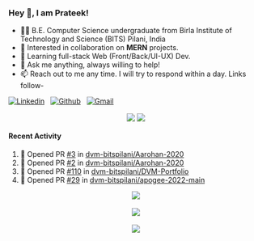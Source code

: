 ### Hey 👋, I am Prateek!
- 👨‍🎓 B.E. Computer Science undergraduate from Birla Institute of Technology and Science (BITS) Pilani, India
- 💖 Interested in collaboration on **MERN** projects.
- 🌱 Learning full-stack Web (Front/Back/UI-UX) Dev.
- 💬 Ask me anything, always willing to help!
- 📫 Reach out to me any time. I will try to respond within a day. Links follow-

<!-- Connection Links -->
[![Linkedin](https://img.shields.io/badge/-LinkedIn-blue?style=flat&logo=Linkedin&logoColor=white)](https://www.linkedin.com/in/bit-by-bits/)&nbsp;&nbsp;
[![Github](https://img.shields.io/badge/-Github-000?style=flat&logo=Github&logoColor=white)](https://github.com/bit-by-bits)&nbsp;&nbsp;
[![Gmail](https://img.shields.io/badge/-Gmail-c14438?style=flat&logo=Gmail&logoColor=white)](mailto:kashyapprateek13@gmail.com)

<!-- User Stats -->
<p align="center">
  <img align="center" src="https://img.shields.io/github/followers/bit-by-bits?style=social" />  
  <img align="center" src="https://visitor-badge.laobi.icu/badge?page_id=bit-by-bits.visitor-badge" />
</p>

#### Recent Activity

<!--START_SECTION:activity-->
1. 💪 Opened PR [#3](https://github.com/dvm-bitspilani/Aarohan-2020/pull/3) in [dvm-bitspilani/Aarohan-2020](https://github.com/dvm-bitspilani/Aarohan-2020)
2. 💪 Opened PR [#2](https://github.com/dvm-bitspilani/Aarohan-2020/pull/2) in [dvm-bitspilani/Aarohan-2020](https://github.com/dvm-bitspilani/Aarohan-2020)
3. 💪 Opened PR [#110](https://github.com/dvm-bitspilani/DVM-Portfolio/pull/110) in [dvm-bitspilani/DVM-Portfolio](https://github.com/dvm-bitspilani/DVM-Portfolio)
4. 💪 Opened PR [#29](https://github.com/dvm-bitspilani/apogee-2022-main/pull/29) in [dvm-bitspilani/apogee-2022-main](https://github.com/dvm-bitspilani/apogee-2022-main)
<!--END_SECTION:activity-->

<!-- Coding Stats -->
<p align="center">
  <img align="center" src="https://github-readme-stats.vercel.app/api?username=bit-by-bits&show_icons=true&theme=dark" /> <br><br>
  <img align="center" src="https://github-readme-streak-stats.herokuapp.com/?user=bit-by-bits&theme=dark" /> <br><br>
  <img align="center" src="https://github-readme-stats.vercel.app/api/wakatime?username=bit_by_bits&layout=compact&theme=dark" />  
</p>
